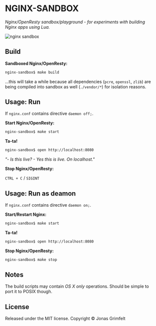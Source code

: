 # NGINX-SANDBOX

_Nginx/OpenResty sandbox/playground - for experiments with building Nginx apps using Lua._

![nginx sandbox](http://cl.ly/image/080y0T3Y3f1Q/Nginx%20Sandbox.png)


## Build

**Sandboxed Nginx/OpenResty:**

```bash
nginx-sandbox$ make build
```

...this will take a while because all dependencies (`pcre`, `openssl`, `zlib`) are being compiled into sandbox as well (`./vendor/*`) for isolation reasons.

## Usage: Run

If `nginx.conf` contains directive `daemon off;`.

**Start Nginx/OpenResty:**

```bash
nginx-sandbox$ make start
```

**Ta-ta!**

```bash
nginx-sandbox$ open http://localhost:8080
```

*"- Is this live? - Yes this is live. On localhost."*

**Stop Nginx/OpenResty:**

`CTRL + C` / `SIGINT`


## Usage: Run as deamon

If `nginx.conf` contains directive `daemon on;`.

**Start/Restart Nginx:**

```bash
nginx-sandbox$ make start
```

**Ta-ta!**

```bash
nginx-sandbox$ open http://localhost:8080
```

**Stop Nginx/OpenResty:**

```bash
nginx-sandbox$ make stop
```


## Notes

The build scripts may contain *OS X only* operations. Should be simple to port it to POSIX though.


## License

Released under the MIT license. Copyright © Jonas Grimfelt
